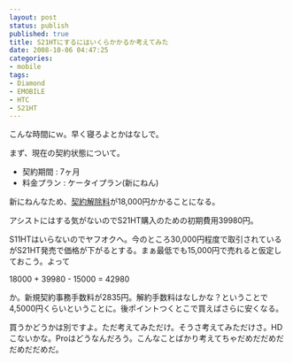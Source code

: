 ```yaml
---
layout: post
status: publish
published: true
title: S21HTにするにはいくらかかるか考えてみた
date: 2008-10-06 04:47:25
categories:
- mobile
tags:
- Diamond
- EMOBILE
- HTC
- S21HT
---
```

こんな時間にｗ。早く寝ろよとかはなしで。

まず、現在の契約状態について。
<ul>
	<li>契約期間 : 7ヶ月</li>
	<li>料金プラン : ケータイプラン(新にねん)</li>
</ul>
新にねんなため、<a href="http://emobile.jp/popup/kaijo2.html">契約解除料</a>が18,000円かかることになる。

アシストにはする気がないのでS21HT購入のための初期費用39980円。

S11HTはいらないのでヤフオクへ。今のところ30,000円程度で取引されているがS21HT発売で価格が下がるとする。まぁ最低でも15,000円で売れると仮定しておこう。よって

18000 + 39980 - 15000 = 42980

か。新規契約事務手数料が2835円。解約手数料はなしかな？ということで4,5000円くらいということに。後ポイントつくとこで買えばさらに安くなる。

買うかどうかは別ですよ。ただ考えてみただけ。そうさ考えてみただけさ。HDこないかな。Proはどうなんだろう。こんなことばかり考えてちゃだめだだめだだめだだめだ。
